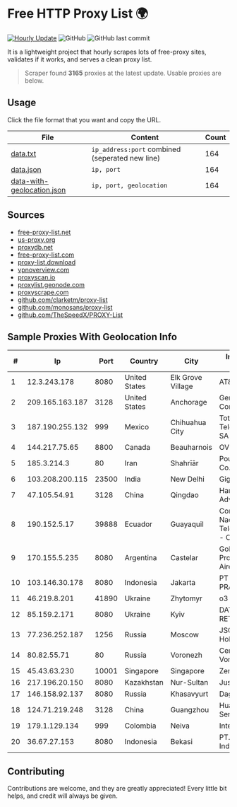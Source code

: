 
# Free HTTP Proxy List 🌍

[![Hourly Update](https://github.com/mertguvencli/http-proxy-list/actions/workflows/main.yml/badge.svg?branch=main)](https://github.com/mertguvencli/http-proxy-list/actions/workflows/main.yml)
![GitHub](https://img.shields.io/github/license/mertguvencli/http-proxy-list)
![GitHub last commit](https://img.shields.io/github/last-commit/mertguvencli/http-proxy-list)

It is a lightweight project that hourly scrapes lots of free-proxy sites, validates if it works, and serves a clean proxy list.


> Scraper found **3165** proxies at the latest update. Usable proxies are below.

## Usage

Click the file format that you want and copy the URL.


|File|Content|Count|
|----|-------|-----|
|[data.txt](https://raw.githubusercontent.com/mertguvencli/http-proxy-list/main/proxy-list/data.txt)|`ip_address:port` combined (seperated new line)|164|
|[data.json](https://raw.githubusercontent.com/mertguvencli/http-proxy-list/main/proxy-list/data.json)|`ip, port`|164|
|[data-with-geolocation.json](https://raw.githubusercontent.com/mertguvencli/http-proxy-list/main/proxy-list/data-with-geolocation.json)|`ip, port, geolocation`|164|

## Sources

* [free-proxy-list.net](https://free-proxy-list.net)
* [us-proxy.org](https://www.us-proxy.org)
* [proxydb.net](http://proxydb.net)
* [free-proxy-list.com](https://free-proxy-list.com/?page=&port=&type%5B%5D=http&type%5B%5D=https&up_time=0&search=Search)
* [proxy-list.download](https://www.proxy-list.download/HTTP)
* [vpnoverview.com](https://vpnoverview.com/privacy/anonymous-browsing/free-proxy-servers)
* [proxyscan.io](https://www.proxyscan.io)
* [proxylist.geonode.com](https://proxylist.geonode.com/api/proxy-list?limit=300&page=1&sort_by=lastChecked&sort_type=desc&protocols=http,https)
* [proxyscrape.com](https://api.proxyscrape.com/v2/?request=displayproxies&protocol=http&timeout=10000&country=all&ssl=all&anonymity=all)
* [github.com/clarketm/proxy-list](https://raw.githubusercontent.com/clarketm/proxy-list/master/proxy-list-raw.txt)
* [github.com/monosans/proxy-list](https://raw.githubusercontent.com/monosans/proxy-list/main/proxies/http.txt)
* [github.com/TheSpeedX/PROXY-List](https://raw.githubusercontent.com/TheSpeedX/PROXY-List/master/http.txt)


## Sample Proxies With Geolocation Info

|#|Ip|Port|Country|City|Internet Service Provider|
|-|--|----|-------|----|-------------------------|
|1|12.3.243.178|8080|United States|Elk Grove Village|AT&T Services, Inc.|
|2|209.165.163.187|3128|United States|Anchorage|General Communication|
|3|187.190.255.132|999|Mexico|Chihuahua City|Total Play Telecomunicaciones SA De CV|
|4|144.217.75.65|8800|Canada|Beauharnois|OVH SAS|
|5|185.3.214.3|80|Iran|Shahrīār|Pouya shabakeh Asr Co. (LTD.)|
|6|103.208.200.115|23500|India|New Delhi|Gigantic|
|7|47.105.54.91|3128|China|Qingdao|Hangzhou Alibaba Advertising Co|
|8|190.152.5.17|39888|Ecuador|Guayaquil|Corporacion Nacional De Telecomunicaciones - CNT EP|
|9|170.155.5.235|8080|Argentina|Castelar|Gobernacion de la Provincia de Buenos Aires|
|10|103.146.30.178|8080|Indonesia|Jakarta|PT MITRA VISIONER PRATAMA|
|11|46.219.8.201|41890|Ukraine|Zhytomyr|o3 core|
|12|85.159.2.171|8080|Ukraine|Kyiv|DATAGROUP-RETAIL|
|13|77.236.252.187|1256|Russia|Moscow|JSC "ER-Telecom Holding"|
|14|80.82.55.71|80|Russia|Voronezh|CenterTelecom Voronezh ISP|
|15|45.43.63.230|10001|Singapore|Singapore|Zenlayer Inc|
|16|217.196.20.150|8080|Kazakhstan|Nur-Sultan|Jusan Mobile JSC|
|17|146.158.92.137|8080|Russia|Khasavyurt|DagNet Ltd|
|18|124.71.219.248|3128|China|Guangzhou|Huawei Cloud Service data center|
|19|179.1.129.134|999|Colombia|Neiva|Internexa S.a. E.S.P|
|20|36.67.27.153|8080|Indonesia|Bekasi|PT. Telekomunikasi Indonesia|



## Contributing

Contributions are welcome, and they are greatly appreciated! Every
little bit helps, and credit will always be given.

